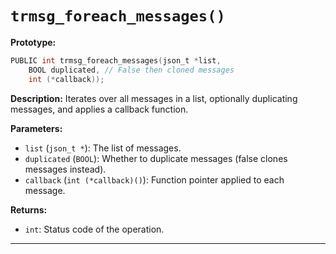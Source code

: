 # `trmsg_foreach_messages()`

**Prototype:**
```c
PUBLIC int trmsg_foreach_messages(json_t *list,
    BOOL duplicated, // False then cloned messages
    int (*callback));
```

**Description:**
Iterates over all messages in a list, optionally duplicating messages, and applies a callback function.

**Parameters:**
- `list` (`json_t *`): The list of messages.
- `duplicated` (`BOOL`): Whether to duplicate messages (false clones messages instead).
- `callback` (`int (*callback)()`): Function pointer applied to each message.

**Returns:**
- `int`: Status code of the operation.

---
